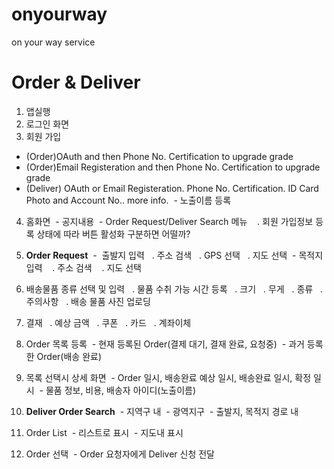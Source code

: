 # onyourway
on your way service

# Order & Deliver
1. 앱실행
2. 로그인 화면
3. 회원 가입
  - (Order)OAuth and then Phone No. Certification to upgrade grade
  - (Order)Email Registeration and then Phone No. Certification to upgrade grade
  - (Deliver) OAuth or Email Registeration. Phone No. Certification. ID Card Photo and Account No..  more info.
  - 노출이름 등록
4. 홈화면
  - 공지내용
  - Order Request/Deliver Search 메뉴
    . 회원 가입정보 등록 상태에 따라 버튼 활성화 구분하면 어떨까?
5. **Order Request**
  -  출발지 입력
    . 주소 검색
    . GPS 선택
    . 지도 선택
  - 목적지 입력
    . 주소 검색
    . 지도 선택
6. 배송물품 종류 선택 및 입력
    . 물품 수취 가능 시간 등록
    . 크기
    . 무게
    . 종류
    . 주의사항
    . 배송 물품 사진 업로딩
7. 결재
    . 예상 금액
    . 쿠폰
    . 카드
    . 계좌이체
8. Order 목록 등록
  - 현재 등록된 Order(결제 대기, 결재 완료, 요청중)
  - 과거 등록한 Order(배송 완료)
9. 목록 선택시 상세 화면
  - Order 일시, 배송완료 예상 일시, 배송완료 일시, 확정 일시
  - 물품 정보, 비용, 배송자 아이디(노출이름)
  
10. **Deliver Order Search**
  - 지역구 내
  - 광역지구
  - 출발지, 목적지 경로 내
11. Order List
  - 리스트로 표시
  - 지도내 표시
12. Order 선택
  - Order 요청자에게 Deliver 신청 전달

